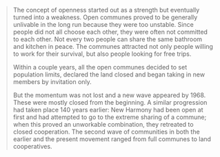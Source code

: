 > The concept of openness started out as a strength but eventually turned into a weakness. Open communes proved to be generally unlivable in the long run because they were too unstable. Since people did not all choose each other, they were often not committed to each other. Not every two people can share the same bathroom and kitchen in peace. The communes attracted not only people willing to work for their survival, but also people looking for free trips.
>
> Within a couple years, all the open communes decided to set population limits, declared the land closed and began taking in new members by invitation only.
>
> But the momentum was not lost and a new wave appeared by 1968. These were mostly closed from the beginning. A similar progression had taken place 140 years earlier: New Harmony had been open at first and had attempted to go to the extreme sharing of a commune; when this proved an unworkable combination, they retreated to closed cooperation. The second wave of communities in both the earlier and the present movement ranged from full communes to land cooperatives.